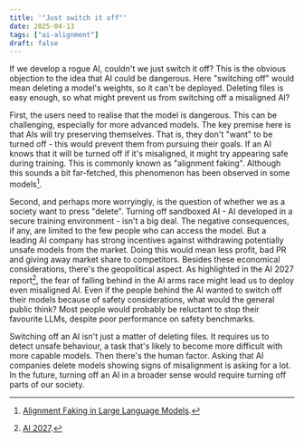 ```yaml
---
title: '"Just switch it off"'
date: 2025-04-13
tags: ["ai-alignment"]
draft: false
---
```


If we develop a rogue AI, couldn't we just switch it off? This is the obvious objection to the idea that AI could be dangerous. Here "switching off" would mean deleting a model's weights, so it can't be deployed. Deleting files is easy enough, so what might prevent us from switching off a misaligned AI?

First, the users need to realise that the model is dangerous. This can be challenging, especially for more advanced models. The key premise here is that AIs will try preserving themselves. That is, they don't "want" to be turned off - this would prevent them from pursuing their goals. If an AI knows that it will be turned off if it's misaligned, it might try appearing safe during training. This is commonly known as "alignment faking". Although this sounds a bit far-fetched, this phenomenon has been observed in some models[^1].

Second, and perhaps more worryingly, is the question of whether we as a society want to press "delete". Turning off sandboxed AI - AI developed in a secure training environment - isn't a big deal. The negative consequences, if any, are limited to the few people who can access the model. But a leading AI company has strong incentives against withdrawing potentially unsafe models from the market. Doing this would mean less profit, bad PR and giving away market share to competitors. Besides these economical considerations, there's the geopolitical aspect. As highlighted in the AI 2027 report[^2], the fear of falling behind in the AI arms race might lead us to deploy even misaligned AI. Even if the people behind the AI wanted to switch off their models because of safety considerations, what would the general public think? Most people would probably be reluctant to stop their favourite LLMs, despite poor performance on safety benchmarks.

Switching off an AI isn't just a matter of deleting files. It requires us to detect unsafe behaviour, a task that's likely to become more difficult with more capable models. Then there's the human factor. Asking that AI companies delete models showing signs of misalignment is asking for a lot. In the future, turning off an AI in a broader sense would require turning off parts of our society.

[^1]: [Alignment Faking in Large Language Models](https://arxiv.org/pdf/2412.14093).
[^2]: [AI 2027](https://ai-2027.com/).
